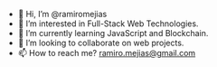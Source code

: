 - 👋 Hi, I’m @ramiromejias
- 👀 I’m interested in Full-Stack Web Technologies.
- 🌱 I’m currently learning JavaScript and Blockchain.
- 💞️ I’m looking to collaborate on web projects.
- 📫 How to reach me? ramiro.mejias@gmail.com

<!---
ramiromejias/ramiromejias is a ✨ special ✨ repository because its `README.md` (this file) appears on your GitHub profile.
You can click the Preview link to take a look at your changes.
--->
